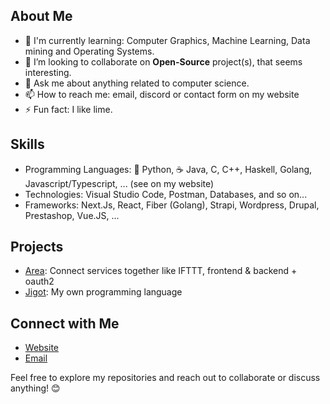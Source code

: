 ## About Me
- 🌱 I'm currently learning: Computer Graphics, Machine Learning, Data mining and Operating Systems.
- 👯 I’m looking to collaborate on **Open-Source** project(s), that seems interesting.
- 💬 Ask me about anything related to computer science.
- 📫 How to reach me: email, discord or contact form on my website
- ⚡ Fun fact: I like lime.

## Skills
- Programming Languages: 🐍 Python, ☕ Java, C, C++, Haskell, Golang, Javascript/Typescript, ... (see on my website)
- Technologies: Visual Studio Code, Postman, Databases, and so on...
- Frameworks: Next.Js, React, Fiber (Golang), Strapi, Wordpress, Drupal, Prestashop, Vue.JS, ...

## Projects
- [Area](https://github.com/limeal/area): Connect services together like IFTTT, frontend & backend + oauth2
- [Jigot](https://github.com/limeal/jigot): My own programming language

## Connect with Me
- [Website](https://limeal.fr)
- [Email](contact@limeal.mozmail.com)

Feel free to explore my repositories and reach out to collaborate or discuss anything! 😊
